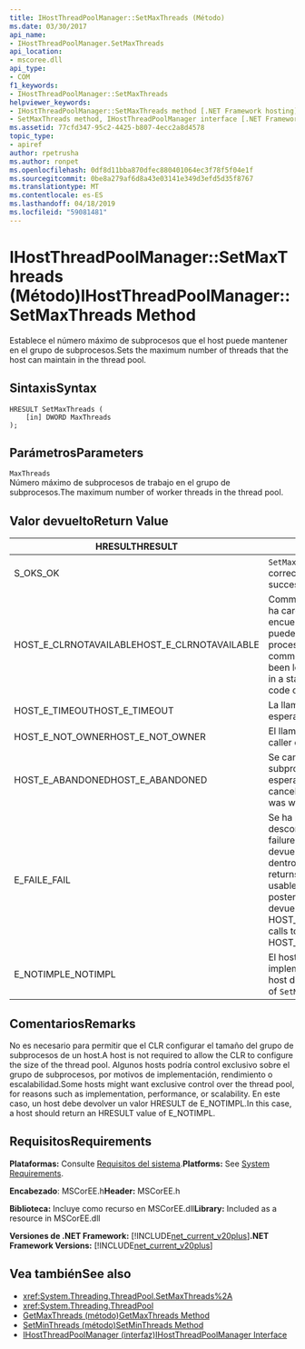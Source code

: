 ```yaml
---
title: IHostThreadPoolManager::SetMaxThreads (Método)
ms.date: 03/30/2017
api_name:
- IHostThreadPoolManager.SetMaxThreads
api_location:
- mscoree.dll
api_type:
- COM
f1_keywords:
- IHostThreadPoolManager::SetMaxThreads
helpviewer_keywords:
- IHostThreadPoolManager::SetMaxThreads method [.NET Framework hosting]
- SetMaxThreads method, IHostThreadPoolManager interface [.NET Framework hosting]
ms.assetid: 77cfd347-95c2-4425-b807-4ecc2a8d4578
topic_type:
- apiref
author: rpetrusha
ms.author: ronpet
ms.openlocfilehash: 0df8d11bba870dfec880401064ec3f78f5f04e1f
ms.sourcegitcommit: 0be8a279af6d8a43e03141e349d3efd5d35f8767
ms.translationtype: MT
ms.contentlocale: es-ES
ms.lasthandoff: 04/18/2019
ms.locfileid: "59081481"
---
```

# <a name="ihostthreadpoolmanagersetmaxthreads-method"></a><span data-ttu-id="ae30a-102">IHostThreadPoolManager::SetMaxThreads (Método)</span><span class="sxs-lookup"><span data-stu-id="ae30a-102">IHostThreadPoolManager::SetMaxThreads Method</span></span>
<span data-ttu-id="ae30a-103">Establece el número máximo de subprocesos que el host puede mantener en el grupo de subprocesos.</span><span class="sxs-lookup"><span data-stu-id="ae30a-103">Sets the maximum number of threads that the host can maintain in the thread pool.</span></span>  
  
## <a name="syntax"></a><span data-ttu-id="ae30a-104">Sintaxis</span><span class="sxs-lookup"><span data-stu-id="ae30a-104">Syntax</span></span>  
  
```  
HRESULT SetMaxThreads (  
    [in] DWORD MaxThreads  
);  
```  
  
## <a name="parameters"></a><span data-ttu-id="ae30a-105">Parámetros</span><span class="sxs-lookup"><span data-stu-id="ae30a-105">Parameters</span></span>  
 `MaxThreads`  
 <span data-ttu-id="ae30a-106">Número máximo de subprocesos de trabajo en el grupo de subprocesos.</span><span class="sxs-lookup"><span data-stu-id="ae30a-106">The maximum number of worker threads in the thread pool.</span></span>  
  
## <a name="return-value"></a><span data-ttu-id="ae30a-107">Valor devuelto</span><span class="sxs-lookup"><span data-stu-id="ae30a-107">Return Value</span></span>  
  
|<span data-ttu-id="ae30a-108">HRESULT</span><span class="sxs-lookup"><span data-stu-id="ae30a-108">HRESULT</span></span>|<span data-ttu-id="ae30a-109">Descripción</span><span class="sxs-lookup"><span data-stu-id="ae30a-109">Description</span></span>|  
|-------------|-----------------|  
|<span data-ttu-id="ae30a-110">S_OK</span><span class="sxs-lookup"><span data-stu-id="ae30a-110">S_OK</span></span>|<span data-ttu-id="ae30a-111">`SetMaxThreads` se devolvió correctamente.</span><span class="sxs-lookup"><span data-stu-id="ae30a-111">`SetMaxThreads` returned successfully.</span></span>|  
|<span data-ttu-id="ae30a-112">HOST_E_CLRNOTAVAILABLE</span><span class="sxs-lookup"><span data-stu-id="ae30a-112">HOST_E_CLRNOTAVAILABLE</span></span>|<span data-ttu-id="ae30a-113">Common language runtime (CLR) no se ha cargado en un proceso o el CLR se encuentra en un estado en el que no se puede ejecutar código administrado o procesar la llamada correctamente.</span><span class="sxs-lookup"><span data-stu-id="ae30a-113">The common language runtime (CLR) has not been loaded into a process, or the CLR is in a state in which it cannot run managed code or process the call successfully.</span></span>|  
|<span data-ttu-id="ae30a-114">HOST_E_TIMEOUT</span><span class="sxs-lookup"><span data-stu-id="ae30a-114">HOST_E_TIMEOUT</span></span>|<span data-ttu-id="ae30a-115">La llamada ha agotado el tiempo de espera.</span><span class="sxs-lookup"><span data-stu-id="ae30a-115">The call timed out.</span></span>|  
|<span data-ttu-id="ae30a-116">HOST_E_NOT_OWNER</span><span class="sxs-lookup"><span data-stu-id="ae30a-116">HOST_E_NOT_OWNER</span></span>|<span data-ttu-id="ae30a-117">El llamador no posee el bloqueo.</span><span class="sxs-lookup"><span data-stu-id="ae30a-117">The caller does not own the lock.</span></span>|  
|<span data-ttu-id="ae30a-118">HOST_E_ABANDONED</span><span class="sxs-lookup"><span data-stu-id="ae30a-118">HOST_E_ABANDONED</span></span>|<span data-ttu-id="ae30a-119">Se canceló un evento mientras un subproceso bloqueado o fibra estaba esperando en ella.</span><span class="sxs-lookup"><span data-stu-id="ae30a-119">An event was canceled while a blocked thread or fiber was waiting on it.</span></span>|  
|<span data-ttu-id="ae30a-120">E_FAIL</span><span class="sxs-lookup"><span data-stu-id="ae30a-120">E_FAIL</span></span>|<span data-ttu-id="ae30a-121">Se ha producido un error catastrófico desconocido.</span><span class="sxs-lookup"><span data-stu-id="ae30a-121">An unknown, catastrophic failure occurred.</span></span> <span data-ttu-id="ae30a-122">Cuando un método devuelve E_FAIL, CLR ya no es utilizable dentro del proceso.</span><span class="sxs-lookup"><span data-stu-id="ae30a-122">When a method returns E_FAIL, the CLR is no longer usable within the process.</span></span> <span data-ttu-id="ae30a-123">Las llamadas posteriores a métodos de hospedaje devuelven HOST_E_CLRNOTAVAILABLE.</span><span class="sxs-lookup"><span data-stu-id="ae30a-123">Subsequent calls to hosting methods return HOST_E_CLRNOTAVAILABLE.</span></span>|  
|<span data-ttu-id="ae30a-124">E_NOTIMPL</span><span class="sxs-lookup"><span data-stu-id="ae30a-124">E_NOTIMPL</span></span>|<span data-ttu-id="ae30a-125">El host no proporciona una implementación de `SetMaxThreads`.</span><span class="sxs-lookup"><span data-stu-id="ae30a-125">The host does not provide an implementation of `SetMaxThreads`.</span></span>|  
  
## <a name="remarks"></a><span data-ttu-id="ae30a-126">Comentarios</span><span class="sxs-lookup"><span data-stu-id="ae30a-126">Remarks</span></span>  
 <span data-ttu-id="ae30a-127">No es necesario para permitir que el CLR configurar el tamaño del grupo de subprocesos de un host.</span><span class="sxs-lookup"><span data-stu-id="ae30a-127">A host is not required to allow the CLR to configure the size of the thread pool.</span></span> <span data-ttu-id="ae30a-128">Algunos hosts podría control exclusivo sobre el grupo de subprocesos, por motivos de implementación, rendimiento o escalabilidad.</span><span class="sxs-lookup"><span data-stu-id="ae30a-128">Some hosts might want exclusive control over the thread pool, for reasons such as implementation, performance, or scalability.</span></span> <span data-ttu-id="ae30a-129">En este caso, un host debe devolver un valor HRESULT de E_NOTIMPL.</span><span class="sxs-lookup"><span data-stu-id="ae30a-129">In this case, a host should return an HRESULT value of E_NOTIMPL.</span></span>  
  
## <a name="requirements"></a><span data-ttu-id="ae30a-130">Requisitos</span><span class="sxs-lookup"><span data-stu-id="ae30a-130">Requirements</span></span>  
 <span data-ttu-id="ae30a-131">**Plataformas:** Consulte [Requisitos del sistema](../../../../docs/framework/get-started/system-requirements.md).</span><span class="sxs-lookup"><span data-stu-id="ae30a-131">**Platforms:** See [System Requirements](../../../../docs/framework/get-started/system-requirements.md).</span></span>  
  
 <span data-ttu-id="ae30a-132">**Encabezado**: MSCorEE.h</span><span class="sxs-lookup"><span data-stu-id="ae30a-132">**Header:** MSCorEE.h</span></span>  
  
 <span data-ttu-id="ae30a-133">**Biblioteca:** Incluye como recurso en MSCorEE.dll</span><span class="sxs-lookup"><span data-stu-id="ae30a-133">**Library:** Included as a resource in MSCorEE.dll</span></span>  
  
 <span data-ttu-id="ae30a-134">**Versiones de .NET Framework:** [!INCLUDE[net_current_v20plus](../../../../includes/net-current-v20plus-md.md)]</span><span class="sxs-lookup"><span data-stu-id="ae30a-134">**.NET Framework Versions:** [!INCLUDE[net_current_v20plus](../../../../includes/net-current-v20plus-md.md)]</span></span>  
  
## <a name="see-also"></a><span data-ttu-id="ae30a-135">Vea también</span><span class="sxs-lookup"><span data-stu-id="ae30a-135">See also</span></span>

- <xref:System.Threading.ThreadPool.SetMaxThreads%2A>
- <xref:System.Threading.ThreadPool>
- [<span data-ttu-id="ae30a-136">GetMaxThreads (método)</span><span class="sxs-lookup"><span data-stu-id="ae30a-136">GetMaxThreads Method</span></span>](../../../../docs/framework/unmanaged-api/hosting/ihostthreadpoolmanager-getmaxthreads-method.md)
- [<span data-ttu-id="ae30a-137">SetMinThreads (método)</span><span class="sxs-lookup"><span data-stu-id="ae30a-137">SetMinThreads Method</span></span>](../../../../docs/framework/unmanaged-api/hosting/ihostthreadpoolmanager-setminthreads-method.md)
- [<span data-ttu-id="ae30a-138">IHostThreadPoolManager (interfaz)</span><span class="sxs-lookup"><span data-stu-id="ae30a-138">IHostThreadPoolManager Interface</span></span>](../../../../docs/framework/unmanaged-api/hosting/ihostthreadpoolmanager-interface.md)
